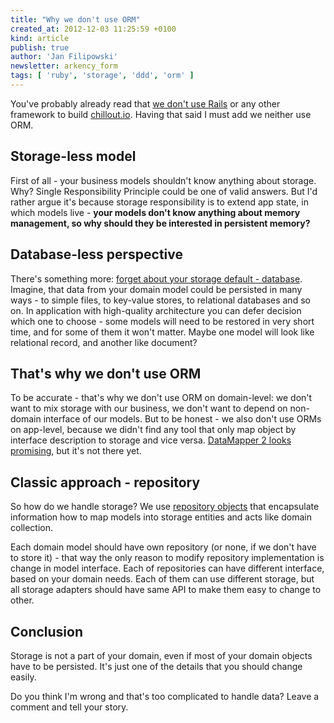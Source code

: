 ```yaml
---
title: "Why we don't use ORM"
created_at: 2012-12-03 11:25:59 +0100
kind: article
publish: true
author: 'Jan Filipowski'
newsletter: arkency_form
tags: [ 'ruby', 'storage', 'ddd', 'orm' ]
---
```


You've probably already read that [we don't use Rails](http://blog.arkency.com/2012/11/not-rails/) or any other framework to build [chillout.io](http://chillout.io). Having that said I must add we neither use ORM.

<!-- more -->

## Storage-less model

First of all - your business models shouldn't know anything about storage. Why? Single Responsibility Principle could be one of valid answers. But I'd rather argue it's because storage responsibility is to extend app state, in which models live - **your models don't know anything about memory management, so why should they be interested in persistent memory?**

## Database-less perspective

There's something more: [forget about your storage default - database](http://blog.8thlight.com/uncle-bob/2012/05/15/NODB.html). Imagine, that data from your domain model could be persisted in many ways - to simple files, to key-value stores, to relational databases and so on. In application with high-quality architecture you can defer decision which one to choose - some models will need to be restored in very short time, and for some of them it won't matter. Maybe one model will look like relational record, and another like document?

## That's why we don't use ORM

To be accurate - that's why we don't use ORM on domain-level: we don't want to mix storage with our business, we don't want to depend on non-domain interface of our models. But to be honest - we also don't use ORMs on app-level, because we didn't find any tool that only map object by interface description to storage and vice versa. [DataMapper 2 looks promising](https://github.com/datamapper/dm-core/wiki/Roadmap), but it's not there yet.

## Classic approach - repository

So how do we handle storage? We use [repository objects](http://martinfowler.com/eaaCatalog/repository.html) that encapsulate information how to map models into storage entities and acts like domain collection.

Each domain model should have own repository (or none, if we don't have to store it) - that way the only reason to modify repository implementation is change in model interface. Each of repositories can have different interface, based on your domain needs. Each of them can use different storage, but all storage adapters should have same API to make them easy to change to other.

## Conclusion

Storage is not a part of your domain, even if most of your domain objects have to be persisted. It's just one of the details that you should change easily.

Do you think I'm wrong and that's too complicated to handle data? Leave a comment and tell your story.

